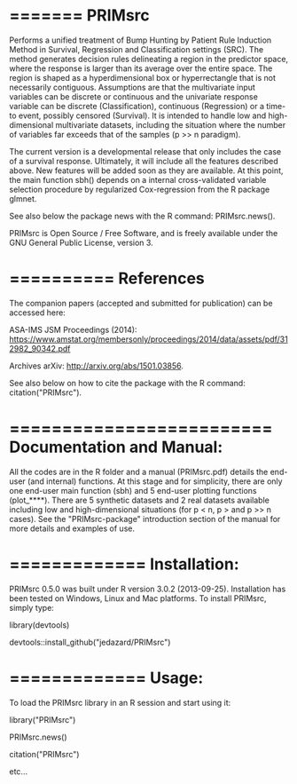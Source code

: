 =======
PRIMsrc
=======
Performs a unified treatment of Bump Hunting by Patient Rule Induction Method in Survival, Regression and Classification settings (SRC). The method generates decision rules delineating a region in the predictor space, where the response is larger than its average over the entire space. The region is shaped as a hyperdimensional box or hyperrectangle that is not necessarily contiguous. Assumptions are that the multivariate input variables can be discrete or continuous and the
univariate response variable can be discrete (Classification), continuous (Regression) or a time-to event,
possibly censored (Survival). It is intended to handle low and high-dimensional multivariate datasets, including
the situation where the number of variables far exceeds that of the samples (p >> n paradigm).

The current version is a developmental release that only includes the case of a survival response. Ultimately, it will include all the features described above. New features will be added soon as they are available. At this
point, the main function sbh() depends on a internal cross-validated variable selection procedure by
regularized Cox-regression from the R package glmnet.

See also below the package news with the R command: PRIMsrc.news().

PRIMsrc is Open Source / Free Software, and is freely available under the GNU General Public License, version 3.

==========
References
==========
The companion papers (accepted and submitted for publication) can be accessed here:

ASA-IMS JSM Proceedings (2014): 
https://www.amstat.org/membersonly/proceedings/2014/data/assets/pdf/312982_90342.pdf

Archives arXiv:
http://arxiv.org/abs/1501.03856.

See also below on how to cite the package with the R command: citation("PRIMsrc").

=========================
Documentation and Manual: 
=========================
All the codes are in the R folder and a manual (PRIMsrc.pdf) details the end-user (and internal) functions. At this stage and for simplicity, there are only one end-user main function (sbh) and 5 end-user plotting functions (plot_****). There are 5 synthetic datasets and 2 real datasets available including low and high-dimensional situations (for p < n, p > and p >> n cases). See the "PRIMsrc-package" introduction section of the manual for more details and examples of use.

=============
Installation: 
=============
PRIMsrc 0.5.0 was built under R version 3.0.2 (2013-09-25).
Installation has been tested on Windows, Linux and Mac platforms.
To install PRIMsrc, simply type:

library(devtools)

devtools::install_github("jedazard/PRIMsrc")

=============
Usage: 
=============
To load the PRIMsrc library in an R session and start using it:

library("PRIMsrc")

PRIMsrc.news()

citation("PRIMsrc")

etc...
